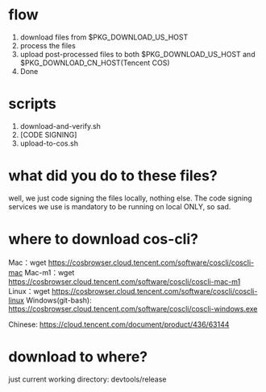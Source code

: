 # flow

1. download files from $PKG_DOWNLOAD_US_HOST
2. process the files
3. upload post-processed files to both $PKG_DOWNLOAD_US_HOST and $PKG_DOWNLOAD_CN_HOST(Tencent COS)
4. Done

# scripts

1. download-and-verify.sh
2. [CODE SIGNING]
3. upload-to-cos.sh

# what did you do to these files?

well, we just code signing the files locally, nothing else. The code signing services we use is mandatory to be running on local ONLY, so sad.

# where to download cos-cli?

Mac：wget https://cosbrowser.cloud.tencent.com/software/coscli/coscli-mac
Mac-m1：wget https://cosbrowser.cloud.tencent.com/software/coscli/coscli-mac-m1
Linux：wget https://cosbrowser.cloud.tencent.com/software/coscli/coscli-linux
Windows(git-bash): https://cosbrowser.cloud.tencent.com/software/coscli/coscli-windows.exe

Chinese: https://cloud.tencent.com/document/product/436/63144

# download to where?

just current working directory: devtools/release
